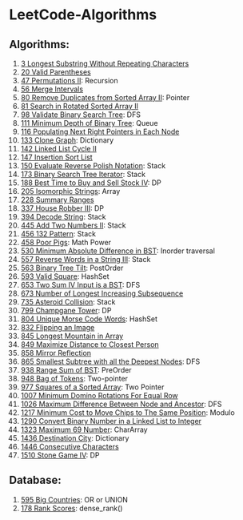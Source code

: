 # LeetCode-Algorithms

## Algorithms:

1. [3 Longest Substring Without Repeating Characters](https://github.com/hellomrsun/LeetCode-Algorithms/tree/main/Algorithms/3-Longest-Substring-Without-Repeating-Characters)
2. [20 Valid Parentheses](https://github.com/hellomrsun/LeetCode-Algorithms/tree/main/Algorithms/20-Valid-Parentheses)
3.  [47 Permutations II](https://github.com/hellomrsun/LeetCode-Algorithms/tree/main/Algorithms/47-Permutations-II): Recursion
4.  [56 Merge Intervals](https://github.com/hellomrsun/LeetCode-Algorithms/tree/main/Algorithms/56-Merge-Intervals)
5.  [80 Remove Duplicates from Sorted Array II](https://github.com/hellomrsun/LeetCode-Algorithms/tree/main/Algorithms/80-Remove-Duplicates-from-Sorted-Array-II): Pointer
6.  [81 Search in Rotated Sorted Array II](https://github.com/hellomrsun/LeetCode-Algorithms/tree/main/Algorithms/81-Search-in-Rotated-Sorted-Array-II)
7.  [98 Validate Binary Search Tree](https://github.com/hellomrsun/LeetCode-Algorithms/tree/main/Algorithms/98-Validate-Binary-Search-Tree): DFS
8.  [111 Minimum Depth of Binary Tree](https://github.com/hellomrsun/LeetCode-Algorithms/tree/main/Algorithms/111-Minimum-Depth-of-Binary-Tree): Queue
9.  [116 Populating Next Right Pointers in Each Node](https://github.com/hellomrsun/LeetCode-Algorithms/tree/main/Algorithms/116-Populating-Next-Right-Pointers-in-Each-Node)
10. [133 Clone Graph](https://github.com/hellomrsun/LeetCode-Algorithms/tree/main/Algorithms/133-Clone-Graph): Dictionary
11. [142 Linked List Cycle II](https://github.com/hellomrsun/LeetCode-Algorithms/tree/main/Algorithms/142-Linked-List-Cycle-II)
12. [147 Insertion Sort List](https://github.com/hellomrsun/LeetCode-Algorithms/tree/main/Algorithms/147-Insertion-Sort-List)
13. [150 Evaluate Reverse Polish Notation](https://github.com/hellomrsun/LeetCode-Algorithms/tree/main/Algorithms/150-Evaluate-Reverse-Polish-Notation): Stack
14. [173 Binary Search Tree Iterator](https://github.com/hellomrsun/LeetCode-Algorithms/tree/main/Algorithms/173-Binary-Search-Tree-Iterator): Stack
15. [188 Best Time to Buy and Sell Stock IV](https://github.com/hellomrsun/LeetCode-Algorithms/tree/main/Algorithms/188-Best-Time-to-Buy-and-Sell-Stock-IV): DP
16. [205 Isomorphic Strings](https://github.com/hellomrsun/LeetCode-Algorithms/tree/main/Algorithms/205-Isomorphic-Strings): Array
17. [228 Summary Ranges](https://github.com/hellomrsun/LeetCode-Algorithms/tree/main/Algorithms/228-Summary-Ranges)
18. [337 House Robber III](https://github.com/hellomrsun/LeetCode-Algorithms/tree/main/Algorithms/337-House-Robber-III): DP
19. [394 Decode String](https://github.com/hellomrsun/LeetCode-Algorithms/tree/main/Algorithms/394-Decode-String): Stack
20. [445 Add Two Numbers II](https://github.com/hellomrsun/LeetCode-Algorithms/tree/main/Algorithms/445-Add-Two-Numbers-II): Stack
21. [456 132 Pattern](https://github.com/hellomrsun/LeetCode-Algorithms/tree/main/Algorithms/456-132-Pattern): Stack
22. [458 Poor Pigs](https://github.com/hellomrsun/LeetCode-Algorithms/tree/main/Algorithms/458-Poor-Pigs): Math Power
23. [530 Minimum Absolute Difference in BST](https://github.com/hellomrsun/LeetCode-Algorithms/tree/main/Algorithms/530-Minimum-Absolute-Difference-in-BST): Inorder traversal
24. [557 Reverse Words in a String III](https://github.com/hellomrsun/LeetCode-Algorithms/tree/main/Algorithms/557-Reverse-Words-in-a-String-III): Stack
25. [563 Binary Tree Tilt](https://github.com/hellomrsun/LeetCode-Algorithms/tree/main/Algorithms/563-Binary-Tree-Tilt): PostOrder
26. [593 Valid Square](https://github.com/hellomrsun/LeetCode-Algorithms/tree/main/Algorithms/593-Valid-Square): HashSet
27. [653 Two Sum IV Input is a BST](https://github.com/hellomrsun/LeetCode-Algorithms/tree/main/Algorithms/653-Two-Sum-IV-Input-is-a-BST): DFS
28. [673 Number of Longest Increasing Subsequence](https://github.com/hellomrsun/LeetCode-Algorithms/tree/main/Algorithms/673-Number-of-Longest-Increasing-Subsequence)
29. [735 Asteroid Collision](https://github.com/hellomrsun/LeetCode-Algorithms/tree/main/Algorithms/735-Asteroid-Collision): Stack
30. [799 Champgane Tower](https://github.com/hellomrsun/LeetCode-Algorithms/tree/main/Algorithms/799-Champgane-Tower): DP
31. [804 Unique Morse Code Words](https://github.com/hellomrsun/LeetCode-Algorithms/tree/main/Algorithms/804-Unique-Morse-Code-Words): HashSet
32. [832 Flipping an Image](https://github.com/hellomrsun/LeetCode-Algorithms/tree/main/Algorithms/832-Flipping-an-Image)
33. [845 Longest Mountain in Array](https://github.com/hellomrsun/LeetCode-Algorithms/tree/main/Algorithms/845-Longest-Mountain-in-Array)
34. [849 Maximize Distance to Closest Person](https://github.com/hellomrsun/LeetCode-Algorithms/tree/main/Algorithms/849-Maximize-Distance-to-Closest-Person)
35. [858 Mirror Reflection](https://github.com/hellomrsun/LeetCode-Algorithms/tree/main/Algorithms/858-Mirror-Reflection)
36. [865 Smallest Subtree with all the Deepest Nodes](https://github.com/hellomrsun/LeetCode-Algorithms/tree/main/Algorithms/865-Smallest-Subtree-with-all-the-Deepest-Nodes): DFS
37. [938 Range Sum of BST](https://github.com/hellomrsun/LeetCode-Algorithms/tree/main/Algorithms/938-Range-Sum-of-BST): PreOrder
38. [948 Bag of Tokens](https://github.com/hellomrsun/LeetCode-Algorithms/tree/main/Algorithms/948-Bag-of-Tokens): Two-pointer
39. [977 Squares of a Sorted Array](https://github.com/hellomrsun/LeetCode-Algorithms/tree/main/Algorithms/977-Squares-of-a-Sorted-Array): Two Pointer
40. [1007 Minimum Domino Rotations For Equal Row](https://github.com/hellomrsun/LeetCode-Algorithms/tree/main/Algorithms/1007-Minimum-Domino-Rotations-For-Equal-Row)
41. [1026 Maximum Difference Between Node and Ancestor](https://github.com/hellomrsun/LeetCode-Algorithms/tree/main/Algorithms/1026-Maximum-Difference-Between-Node-and-Ancestor): DFS
42. [1217 Minimum Cost to Move Chips to The Same Position](https://github.com/hellomrsun/LeetCode-Algorithms/tree/main/Algorithms/1217-Minimum-Cost-to-Move-Chips-to-The-Same-Position): Modulo
43. [1290 Convert Binary Number in a Linked List to Integer](https://github.com/hellomrsun/LeetCode-Algorithms/tree/main/Algorithms/1290-Convert-Binary-Number-in-a-Linked-List-to-Integer)
43. [1323 Maximum 69 Number](https://github.com/hellomrsun/LeetCode-Algorithms/tree/main/Algorithms/1323-Maximum-69-Number): CharArray
44. [1436 Destination City](https://github.com/hellomrsun/LeetCode-Algorithms/tree/main/Algorithms/1436-Destination-City): Dictionary
45. [1446 Consecutive Characters](https://github.com/hellomrsun/LeetCode-Algorithms/tree/main/Algorithms/1446-Consecutive-Characters)
46. [1510 Stone Game IV](https://github.com/hellomrsun/LeetCode-Algorithms/tree/main/Algorithms/1510-Stone-Game-IV): DP




## Database:

1. [595 Big Countries](https://github.com/hellomrsun/LeetCode-Algorithms/tree/main/Database/595-Big-Countries): OR or UNION
2. [178 Rank Scores](https://github.com/hellomrsun/LeetCode-Algorithms/tree/main/Database/178-Rank-Scores): dense_rank()

